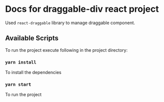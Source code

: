 # Docs for draggable-div react project

Used `react-draggable` library to manage draggable component.

## Available Scripts
To run the project execute following in the project directory:

### `yarn install`
To install the dependencies

### `yarn start`
To run the project
